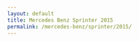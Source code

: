 ```yaml
---
layout: default
title: Mercedes Benz Sprinter 2015
permalink: /mercedes-benz/sprinter/2015/
---
```


